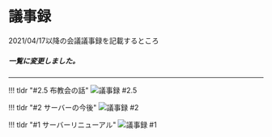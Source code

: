 # 議事録
2021/04/17以降の会議議事録を記載するところ

##### 一覧に変更しました。
---
<!-- 【!!! tldr "#＜番号＞ ＜タイトル＞"】の後にindentをつけて、議事録を書く -->

!!! tldr "#2.5 布教会の話"
    ![議事録 #2.5](/logs/2.5/)

!!! tldr "#2 サーバーの今後"
    ![議事録 #2](/logs/2/)

!!! tldr "#1 サーバーリニューアル"
    ![議事録 #1](/logs/1/)
